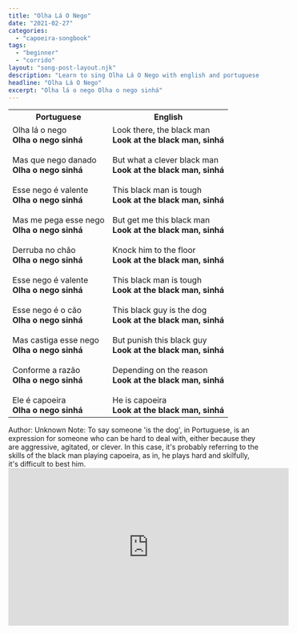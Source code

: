 ```yaml
---
title: "Olha Lá O Nego"
date: "2021-02-27"
categories: 
  - "capoeira-songbook"
tags: 
  - "beginner"
  - "corrido"
layout: "song-post-layout.njk"
description: "Learn to sing Olha Lá O Nego with english and portuguese translations along with a video to help you learn."
headline: "Olha Lá O Nego"
excerpt: "Olha lá o nego Olha o nego sinhá"
---
```


<table class="capoeira-table">
    <tr class="header-row">
        <th>Portuguese</th>
        <th>English</th>
    </tr>
    <tr>
        <td>
            Olha lá o nego<br>
            <strong>Olha o nego sinhá</strong><br><br>
            Mas que nego danado<br>
            <strong>Olha o nego sinhá</strong><br><br>
            Esse nego é valente<br>
            <strong>Olha o nego sinhá</strong><br><br>
            Mas me pega esse nego<br>
            <strong>Olha o nego sinhá</strong><br><br>
            Derruba no chão<br>
            <strong>Olha o nego sinhá</strong><br><br>
            Esse nego é valente<br>
            <strong>Olha o nego sinhá</strong><br><br>
            Esse nego é o cão<br>
            <strong>Olha o nego sinhá</strong><br><br>
            Mas castiga esse nego<br>
            <strong>Olha o nego sinhá</strong><br><br>
            Conforme a razão<br>
            <strong>Olha o nego sinhá</strong><br><br>
            Ele é capoeira<br>
            <strong>Olha o nego sinhá</strong>
        </td>
        <td>
            Look there, the black man<br>
            <strong>Look at the black man, sinhá</strong><br><br>
            But what a clever black man<br>
            <strong>Look at the black man, sinhá</strong><br><br>
            This black man is tough<br>
            <strong>Look at the black man, sinhá</strong><br><br>
            But get me this black man<br>
            <strong>Look at the black man, sinhá</strong><br><br>
            Knock him to the floor<br>
            <strong>Look at the black man, sinhá</strong><br><br>
            This black man is tough<br>
            <strong>Look at the black man, sinhá</strong><br><br>
            This black guy is the dog<br>
            <strong>Look at the black man, sinhá</strong><br><br>
            But punish this black guy<br>
            <strong>Look at the black man, sinhá</strong><br><br>
            Depending on the reason<br>
            <strong>Look at the black man, sinhá</strong><br><br>
            He is capoeira<br>
            <strong>Look at the black man, sinhá</strong>
        </td>
    </tr>
</table>

<figcaption>
Author: Unknown 
Note: To say someone 'is the dog', in Portuguese, is an expression for someone who can be hard to deal with, either because they are aggressive, agitated, or clever. In this case, it's probably referring to the skills of the black man playing capoeira, as in, he plays hard and skilfully, it's difficult to best him.
</figcaption>

<iframe width="560" height="315" src="https://www.youtube.com/embed/NmKyXLhAHdw" title="YouTube video player" frameborder="0" allow="accelerometer; autoplay; clipboard-write; encrypted-media; gyroscope; picture-in-picture" allowfullscreen></iframe>